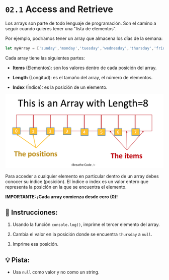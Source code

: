 # `02.1` Access and Retrieve

Los arrays son parte de todo lenguaje de programación. Son el camino a seguir cuando quieres tener una "lista de elementos".

Por ejemplo, podríamos tener un array que almacena los días de la semana:

```js
let myArray = ['sunday','monday','tuesday','wednesday','thursday','friday','saturday'];
```

Cada array tiene las siguientes partes:

- **Items** (Elementos): son los valores dentro de cada posición del array.

- **Length** (Longitud): es el tamaño del array, el número de elementos.

- **Index** (Índice): es la posición de un elemento.

![Como funciona un array](../../.learn/assets/DbmSOHT.png?raw=true)

Para acceder a cualquier elemento en particular dentro de un array debes conocer su índice (posición). El índice o index es un valor entero que representa la posición en la que se encuentra el elemento. 

**IMPORTANTE: ¡Cada array comienza desde cero (0)!**

## 📝 Instrucciones:

1. Usando la función `console.log()`, imprime el tercer elemento del array.

2. Cambia el valor en la posición donde se encuentra `thursday` a `null`.

3. Imprime esa posición.

## 💡 Pista:

+ Usa `null` como valor y no como un string.
